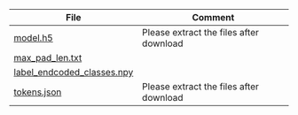 | File                        | Comment |
| --------------------------- |  ------- |
| [model.h5](https://help.sap.com/doc/8f444170b7c044ac9db948f2c2a136a7/CLOUD/en-US/model.zip) | Please extract the files after download |
| [max_pad_len.txt](https://raw.githubusercontent.com/sap-tutorials/Tutorials/master/tutorials/ai-core-tensorflow-byod/files/model/max_pad_len.txt) |  |
| [label_endcoded_classes.npy](https://github.com/sap-tutorials/Tutorials/blob/0644e8c1bf3fd54a18d47dc3be30899454eeae35/tutorials/ai-core-tensorflow-byod/files/model/label_encoded_classes.npy) |  |
| [tokens.json](https://help.sap.com/doc/91fe42b8f21f47f390dd9b9a665bfd3f/CLOUD/en-US/tokens.zip) | Please extract the files after download |
